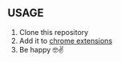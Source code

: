 ## USAGE

1. Clone this repository
2. Add it to [chrome extensions](chrome://extensions)
3. Be happy 🤓✌
